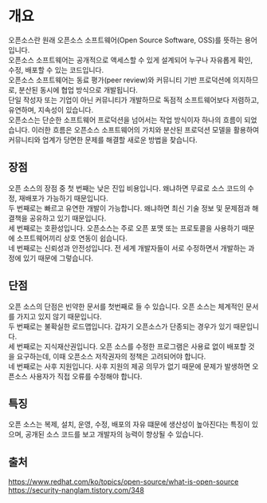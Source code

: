 # 개요
오픈소스란 원래 오픈소스 소프트웨어(Open Source Software, OSS)를 뜻하는 용어입니다.      
오픈소스 소프트웨어는 공개적으로 액세스할 수 있게 설계되어 누구나 자유롭게 확인, 수정, 배포할 수 있는 코드입니다.      
오픈소스 소프트웨어는 동료 평가(peer review)와 커뮤니티 기반 프로덕션에 의지하므로, 분산된 동시에 협업 방식으로 개발됩니다.      
단일 작성자 또는 기업이 아닌 커뮤니티가 개발하므로 독점적 소프트웨어보다 저렴하고, 유연하며, 지속성이 있습니다.        
오픈소스는 단순한 소프트웨어 프로덕션을 넘어서는 작업 방식이자 하나의 흐름이 되었습니다. 이러한 흐름은 오픈소스 소프트웨어의 가치와 분산된 프로덕션 모델을 활용하여 커뮤니티와 업계가 당면한 문제를 해결할 새로운 방법을 찾습니다.  

## 장점
오픈 소스의 장점 중 첫 번째는 낮은 진입 비용입니다. 왜냐하면 무료로 소스 코드의 수정, 재배포가 가능하기 때문입니다.   
두 번째로는 빠르고 유연한 개발이 가능합니다. 왜냐하면 최신 기술 정보 및 문제점과 해결책을 공유하고 있기 때문입니다.   
세 번째로는 호환성입니다. 오픈소스는 주로 오픈 포맷 또는 프로토콜을 사용하기 때문에 소프트웨어끼리 상호 연동이 쉽습니다.   
네 번째로는 신뢰성과 안전성입니다. 전 세계 개발자들이 서로 수정하면서 개발하는 과정에 있기 때문에 그렇습니다.

## 단점
오픈 소스의 단점은 빈약한 문서를 첫번째로 들 수 있습니다.  오픈 소스는 체계적인 문서를 가지고 있지 않기 때문입니다.   
두 번째로는 불확실한 로드맵입니다. 갑자기 오픈소스가 단종되는 경우가 있기 때문입니다.   
세 번째로는 지식재산권입니다. 오픈 소스를 수정한 프로그램은 사용료 없이 배포할 것을 요구하는데, 이때 오픈소스 저작권자의 정책은 고려되어야 합니다.   
네 번째로는 사후 지원입니다. 사후 지원의 제공 의무가 없기 때문에 문제가 발생하면 오픈소스 사용자가 직접 오류를 수정해야 합니다.   


## 특징
오픈 소스는 복제, 설치, 운영, 수정, 배포의 자유 떄문에 생산성이 높아진다는 특징이 있으며, 공개된 소스 코드를 보고 개발자의 능력이 향상될 수 있습니다.


## 출처

https://www.redhat.com/ko/topics/open-source/what-is-open-source   
https://security-nanglam.tistory.com/348
